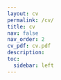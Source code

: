 ```yaml
---
layout: cv
permalink: /cv/
title: cv
nav: false
nav_order: 2
cv_pdf: cv.pdf
description: 
toc:
  sidebar: left
---
```

